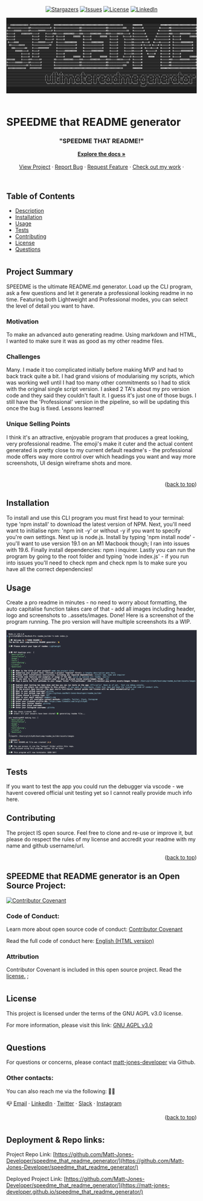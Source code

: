 


<span style="display:block" align="center" class="shields">

[![Stargazers][stars-shield]][stars-url]
[![Issues][issues-shield]][issues-url]
[![License][license-shield]][license-url]
[![LinkedIn][linkedin-shield]][linkedin-url]

</span>


<!-- Readme top-->
<a name="readme-top"></a>



<div align="center">
	<img src="../assets/images/header.png" alt="header-image" width="800" height="200">
</div>
<br>


# SPEEDME that README generator


<div align="center">
<h3>"SPEEDME THAT README!"</h3>
<a href="https://github.com/Matt-Jones-Developer/speedme_that_readme_generator//"><strong>Explore the docs »</strong></a>
<br />
<br />
<a href="https://github.com/Matt-Jones-Developer/speedme_that_readme_generator//">View Project</a>
·
<a href="https://github.com/Matt-Jones-Developer/speedme_that_readme_generator//issues">Report Bug</a>
·
<a href="https://github.com/Matt-Jones-Developer/speedme_that_readme_generator//issues">Request Feature</a>
·
<a href="https://github.com/matt-jones-developer?tab=repositories">Check out my work</a>
·
</div>
<br>

#

## Table of Contents

* [Description](#description)
* [Installation](#installation)
* [Usage](#usage)
* [Tests](#tests)
* [Contributing](#contributing)
* [License](#license)
* [Questions](#questions)
#

## Project Summary

SPEEDME is the ultimate README.md generator.  Load up the CLI program, ask a few questions and let it generate a professional looking readme in no time. Featuring both Lightweight and Professional modes, you can select the level of detail you want to have.

### Motivation
To make an advanced auto generating readme.  Using markdown and HTML, I wanted to make sure it was as good as my other readme files.

### Challenges
Many.  I made it too complicated initially before making MVP and had to back track quite a bit.  I had grand visions of modularising my scripts, which was working well until I had too many other commitments so I had to stick with the original single script version. I asked 2 TA's about my pro version code and they said they couldn't fault it.  I guess it's just one of those bugs.  I still have the 'Professional' version  in the pipeline, so will be updating this once the bug is fixed.  Lessons learned!

### Unique Selling Points
I think it's an attractive, enjoyable program that produces a great looking, very professional readme.  The emoji's make it cuter and the actual content generated is pretty close to my current default readme's - the professional mode offers way more control over which headings you want and way more screenshots, UI design wireframe shots and more. 

#


<p align="right">(<a href="#readme-top">back to top</a>)</p>


## Installation

To install and use this CLI program you must first head to your terminal:  type 'npm install' to download the latest version of NPM.  Next, you'll need want to initialise npm: 'npm init -y' or without -y if you want to specify you're own settings.  Next up is node.js.  Install by typing 'npm install node' - you'll want to use version 19.1 on an M1 Macbook though; I ran into issues with 19.6.  Finally install dependencies: npm i inquirer.  Lastly you can run the program by going to the root folder and typing 'node index.js' - if you run into issues you'll need to check npm and check npm ls to make sure you have all the correct dependencies!


## Usage

Create a pro readme in minutes - no need to worry about formatting, the auto capitalise function takes care of that - add all images including header, logo and screenshots to ..assets/images.  Done! Here is a screenshot of the program running. The pro version will have multiple screenshots its a WIP.


![Product Screenshot](../assets/images/screenshot.png)

## Tests

If you want to test the app you could run the debugger via vscode - we havent covered official unit testing yet so I cannot really provide much info here.


## Contributing

The project IS open source.  Feel free to clone and re-use or improve it, but please do respect the rules of my license and accredit your readme with my name and github username/url.



<p align="right">(<a href="#readme-top">back to top</a>)</p>




## SPEEDME that README generator is an Open Source Project:
[![Contributor Covenant](https://img.shields.io/badge/Contributor%20Covenant-2.1-4baaaa.svg)](code_of_conduct.md)

### Code of Conduct:
Learn more about open source code of conduct:
[Contributor Covenant](https://www.contributor-covenant.org/)

Read the full code of conduct here:
[English (HTML version)](https://www.contributor-covenant.org/version/2/1/code_of_conduct/)

### Attribution
Contributor Covenant is included in this open source project.  Read the [license.](https://github.com/EthicalSource/contributor_covenant/blob/release/LICENSE.md)
;



#
## License

This project is licensed under the terms of the GNU AGPL v3.0 license.

For more information, please visit this link: [GNU AGPL v3.0](https://choosealicense.com/licenses/agpl-3.0/)



#
## Questions

For questions or concerns, please contact [matt-jones-developer](https://github.com/Matt-Jones-Developer/speedme_that_readme_generator/) via Github.
###  Other contacts:

You can also reach me via the following: 👻💬

📪 [Email](me@gamail) · [LinkedIn](https://www.linkedin.com/in/matt-jones-zx81) · [Twitter](glitchy) · [Slack](mattjones) · [Instagram](glitchy) 



[stars-shield]: https://img.shields.io/github/stars/matt-jones-developer/speedme_that_readme_generator.svg?style=for-the-badge
[stars-url]: https://github.com/Matt-Jones-Developer/speedme_that_readme_generator//stargazer
[issues-shield]: https://img.shields.io/github/issues/matt-jones-developer/speedme_that_readme_generator.svg?style=for-the-badge
[issues-url]: https://github.com/Matt-Jones-Developer/speedme_that_readme_generator//issues
[license-shield]: https://img.shields.io/badge/license-GNU%20AGPL%20v3.0-red.svg
[license-url]: https://choosealicense.com/licenses/agpl-3.0/
[linkedin-shield]: https://img.shields.io/badge/-LinkedIn-black.svg?style=for-the-badge&logo=linkedin&colorB=555
[linkedin-url]: https://www.linkedin.com/in/matt-jones-zx81



<p align="right">(<a href="#readme-top">back to top</a>)</p>

#



## Deployment & Repo links:

Project Repo Link: [https://github.com/Matt-Jones-Developer/speedme_that_readme_generator/](https://github.com/Matt-Jones-Developer/speedme_that_readme_generator/)

Deployed Project Link: [https://github.com/Matt-Jones-Developer/speedme_that_readme_generator/](https://matt-jones-developer.github.io/speedme_that_readme_generator/)


